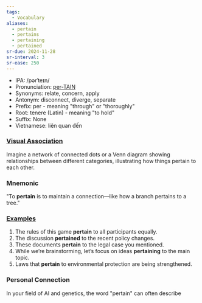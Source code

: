 ```yaml
---
tags:
  - Vocabulary
aliases:
  - pertain
  - pertains
  - pertaining
  - pertained
sr-due: 2024-11-28
sr-interval: 3
sr-ease: 250
---
```


- IPA: /pərˈteɪn/
- Pronunciation: [per-TAIN](https://www.google.com/search?q=how+to+pronounce+pertain)
- Synonyms: relate, concern, apply
- Antonym: disconnect, diverge, separate
- Prefix: per - meaning "through" or "thoroughly"
- Root: tenere (Latin) - meaning "to hold"
- Suffix: None
- Vietnamese: liên quan đến

### [Visual Association](https://www.google.com/search?tbm=isch&q=pertain)

Imagine a network of connected dots or a Venn diagram showing relationships between different categories, illustrating how things pertain to each other.

### Mnemonic

"To **pertain** is to maintain a connection—like how a branch pertains to a tree."

### [Examples](https://www.google.com/search?q=pertain+in+a+sentence)

1. The rules of this game **pertain** to all participants equally.  
2. The discussion **pertained** to the recent policy changes.  
3. These documents **pertain** to the legal case you mentioned.  
4. While we’re brainstorming, let’s focus on ideas **pertaining** to the main topic.  
5. Laws that **pertain** to environmental protection are being strengthened.

### Personal Connection

In your field of AI and genetics, the word "pertain" can often describe
